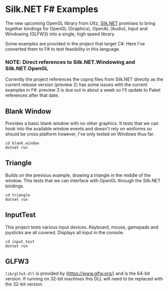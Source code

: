 # Silk.NET F# Examples

The new upcoming OpenGL library from Ultz, [Silk.NET](https://github.com/Ultz/Silk.NET)
promises to bring together bindings for OpenGL (Graphics), OpenAL (Audio), Input and 
Windowing (GLFW3) into a single, high speed library.

Some examples are provided in the project that target C#. Here I've converted them to F#
to test feasibility in this language.

### NOTE: Direct references to Silk.NET.Windowing and Silk.NET.OpenGL

Currently the project references the csproj files from Silk.NET directly as
the current release version (preview 2) has some issues with the current examples
in F#. preview 3 is due out in about a week so I'll update to Paket references
after that date.

## Blank Window

Provides a basic blank window with no other graphics. It tests that we can hook into
the available window events and doesn't rely on winforms so should be cross platform
however, I've only tested on Windows thus far.

```
cd blank_window
dotnet run
```

## Triangle

Builds on the previous example, drawing a triangle in the middle of the window.
This tests that we can interface with OpenGL through the Silk.NET bindings.

```
cd triangle
dotnet run
```

## InputTest

This project tests various input devices. Keyboard, mouse, gamepads and joysticks
are all covered. Displays all input in the console.

```
cd input_test
dotnet run
```

## GLFW3

`lib/glfw3.dll` is provided by (https://www.glfw.org/) and is the 64-bit version.
If running on 32-bit machines this DLL will need to be replaced with the 32-bit version.
